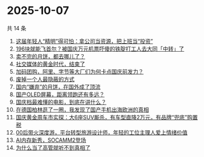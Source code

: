 # 2025-10-07

共 14 条

<!-- BEGIN 36KR -->
<!-- 最后更新时间 2025-10-07 21:21:50 +0800 -->
1. [这届年轻人“精明”得可怕：拿公司当资源，把上班当“投资”](https://36kr.com/p/3468806427170432)
1. [196块就能飞首尔？被国庆万元机票吓傻的铁腚打工人去大同「中转」了](https://36kr.com/p/3497217194072966)
1. [卖不完的月饼，都去哪儿了？](https://36kr.com/p/3497072039254913)
1. [社交媒体的黄金时代，结束了](https://36kr.com/p/3497190557129603)
1. [加码团购，阿里、字节等大厂们为何卡点国庆前发力？](https://36kr.com/p/3495996676364417)
1. [废掉一个人最隐蔽的方式](https://36kr.com/p/3496010684373893)
1. [国内“嫌弃”的月饼，在国外成了顶流](https://36kr.com/p/3495776858217353)
1. [国产OLED屏幕，距离领跑还有多远？](https://36kr.com/p/3496253590330501)
1. [国庆档最难懂的电影，到底在讲什么？](https://36kr.com/p/3496955073141637)
1. [在德国柏林逛了一圈，我发现了国产手机出海欧洲的真相](https://36kr.com/p/3495782083827845)
1. [国庆黄金周车市实探：大6座SUV厮杀，有车型直降2万元，有品牌“兜底”购置税](https://36kr.com/p/3496051500801157)
1. [00后带火深度游，平台转型旅游设计师，年轻的工位主理人爱上情绪价值](https://36kr.com/p/3496051603151747)
1. [AI内存新秀，SOCAMM2登场](https://36kr.com/p/3495776917642113)
1. [为什么当了高管就听不到真相了](https://36kr.com/p/3460932511520391)
<!-- END 36KR -->
